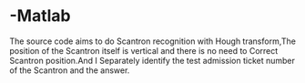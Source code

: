 # -Matlab
The source code aims to do  Scantron recognition with Hough transform,The position of the Scantron itself is vertical and there is no need to Correct Scantron position.And I 
Separately identify the test admission ticket number of the Scantron and the answer.
